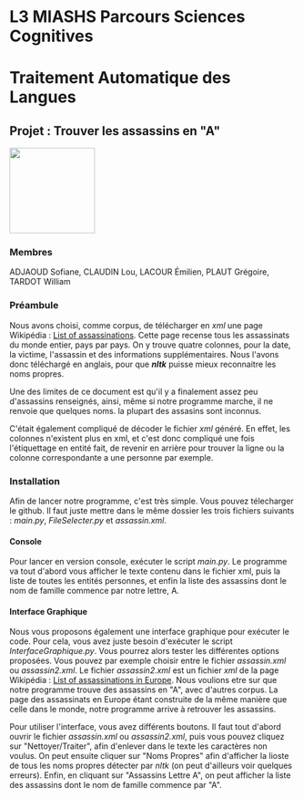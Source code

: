 # L3 MIASHS Parcours Sciences Cognitives
# Traitement Automatique des Langues
## Projet : Trouver les assassins en "A"

<img src="https://pbs.twimg.com/profile_images/1005007318558347264/RUwbCB00_400x400.jpg" height=150px>

### Membres
ADJAOUD Sofiane, CLAUDIN Lou, LACOUR Émilien, PLAUT Grégoire, TARDOT William

### Préambule
Nous avons choisi, comme corpus, de télécharger en <i>xml</i> une page Wikipédia : <a href="https://en.wikipedia.org/wiki/List_of_assassinations">List of assassinations</a>. Cette page recense tous les assassinats du monde entier, pays par pays. On y trouve quatre colonnes, pour la date, la victime, l'assassin et des informations supplémentaires. Nous l'avons donc téléchargé en anglais, pour que <b><i>nltk</i></b> puisse mieux reconnaitre les noms propres.

Une des limites de ce document est qu'il y a finalement assez peu d'assassins renseignés, ainsi, même si notre programme marche, il ne renvoie que quelques noms. la plupart des assasins sont inconnus.

C'était également compliqué de décoder le fichier <i>xml</i> généré. En effet, les colonnes n'existent plus en xml, et c'est donc compliqué une fois l'étiquettage en entité fait, de revenir en arrière pour trouver la ligne ou la colonne correspondante a une personne par exemple. 

### Installation
Afin de lancer notre programme, c'est très simple. Vous pouvez télecharger le github. Il faut juste mettre dans le même dossier les trois fichiers suivants : <i>main.py</i>, <i>FileSelecter.py</i> et <i>assassin.xml</i>.

#### Console
Pour lancer en version console, exécuter le script <i>main.py</i>. Le programme va tout d'abord vous afficher le texte contenu dans le fichier xml, puis la liste de toutes les entités personnes, et enfin la liste des assassins dont le nom de famille commence par notre lettre, A.

#### Interface Graphique
Nous vous proposons également une interface graphique pour exécuter le code. Pour cela, vous avez juste besoin d'exécuter le script <i>InterfaceGraphique.py</i>. Vous pourrez alors tester les différentes options proposées. Vous pouvez par exemple choisir entre le fichier <i>assassin.xml</i> ou <i>assassin2.xml</i>. Le fichier <i>assassin2.xml</i> est un fichier <i>xml</i> de la page Wikipédia : <a href="https://en.wikipedia.org/wiki/List_of_assassinations_in_Europe">List of assassinations in Europe</a>. Nous voulions etre sur que notre programme trouve des assassins en "A", avec d'autres corpus. La page des assassinats en Europe étant construite de la même manière que celle dans le monde, notre programme arrive à retrouver les assassins. 

Pour utiliser l'interface, vous avez différents boutons. Il faut tout d'abord ouvrir le fichier <i>assassin.xml</i> ou <i>assassin2.xml</i>, puis vous pouvez cliquez sur "Nettoyer/Traiter", afin d'enlever dans le texte les caractères non voulus. On peut ensuite cliquer sur "Noms Propres" afin d'afficher la lioste de tous les noms propres détecter par <i>nltk</i> (on peut d'ailleurs voir quelques erreurs). Enfin, en cliquant sur "Assassins Lettre A", on peut afficher la liste des assassins dont le nom de famille commence par "A".
